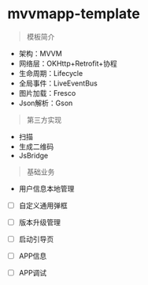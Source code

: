 # mvvmapp-template

> 模板简介
- 架构：MVVM
- 网络层：OKHttp+Retrofit+协程
- 生命周期：Lifecycle
- 全局事件：LiveEventBus
- 图片加载：Fresco
- Json解析：Gson

> 第三方实现
- 扫描
- 生成二维码
- JsBridge

> 基础业务
- 用户信息本地管理
- [ ] 自定义通用弹框
- [ ] 版本升级管理
- [ ] 启动引导页
- [ ] APP信息
- [ ] APP调试




